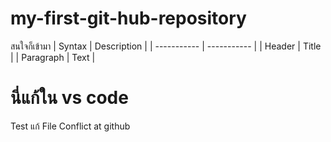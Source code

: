 # my-first-git-hub-repository

สนใจก็เข้ามา
	| Syntax | Description |
| ----------- | ----------- |
| Header | Title |
| Paragraph | Text |



นี่แก้ใน vs code
============
Test แก้ File Conflict at github

